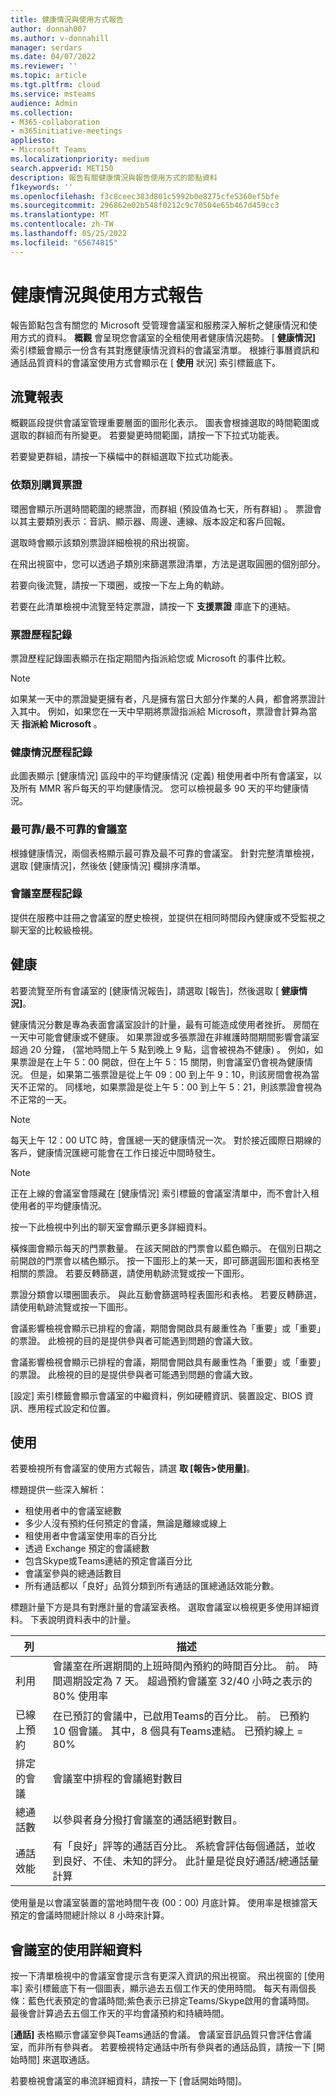 ```yaml
---
title: 健康情況與使用方式報告
author: donnah007
ms.author: v-donnahill
manager: serdars
ms.date: 04/07/2022
ms.reviewer: ''
ms.topic: article
ms.tgt.pltfrm: cloud
ms.service: msteams
audience: Admin
ms.collection:
- M365-collaboration
- m365initiative-meetings
appliesto:
- Microsoft Teams
ms.localizationpriority: medium
search.appverid: MET150
description: 報告有關健康情況與報告使用方式的節點資料
f1keywords: ''
ms.openlocfilehash: f3c8ceec383d801c5992b0e8275cfe5360ef5bfe
ms.sourcegitcommit: 296862e02b548f0212c9c70504e65b467d459cc3
ms.translationtype: MT
ms.contentlocale: zh-TW
ms.lasthandoff: 05/25/2022
ms.locfileid: "65674815"
---
```

# <a name="health-and-usage-reports"></a>健康情況與使用方式報告

報告節點包含有關您的 Microsoft 受管理會議室和服務深入解析之健康情況和使用方式的資料。 **概觀** 會呈現您會議室的全租使用者健康情況趨勢。 [ **健康情況]** 索引標籤會顯示一份含有其對應健康情況資料的會議室清單。 根據行事曆資訊和通話品質資料的會議室使用方式會顯示在 [ **使用** 狀況] 索引標籤底下。

## <a name="navigating-reports"></a>流覽報表

<!--![A screenshot of active tickets bar graph](../media/health-and-usage-002new.png)-->

概觀區段提供會議室管理重要層面的圖形化表示。 圖表會根據選取的時間範圍或選取的群組而有所變更。 若要變更時間範圍，請按一下下拉式功能表。

<!--!![A screenshot of a menu to choose a day](../media/health-and-usage-004.png)-->

若要變更群組，請按一下橫幅中的群組選取下拉式功能表。

<!--!![A screenshot of the banner menu auto-generated](../media/health-and-usage-005.png)-->
### <a name="tickets-by-category"></a>依類別購買票證

環圈會顯示所選時間範圍的總票證，而群組 (預設值為七天，所有群組) 。 票證會以其主要類別表示：音訊、顯示器、周邊、連線、版本設定和客戶回報。

<!--!![A screenshot of pie chart tickets by category](../media/health-and-usage-006.png)-->

選取時會顯示該類別票證詳細檢視的飛出視窗。

<!--!![A screenshot of tickets and versioning side by side](../media/health-and-usage-007.png)-->

在飛出視窗中，您可以透過子類別來篩選票證清單，方法是選取圓圈的個別部分。 

<!--!![A screenshot tickets by subcategory automatically generated](../media/health-and-usage-008.png)-->

若要向後流覽，請按一下環圈，或按一下左上角的軌跡。

若要在此清單檢視中流覽至特定票證，請按一下 **支援票證** 庫底下的連結。

### <a name="ticket-history"></a>票證歷程記錄

票證歷程記錄圖表顯示在指定期間內指派給您或 Microsoft 的事件比較。

> [!NOTE]
> 如果某一天中的票證變更擁有者，凡是擁有當日大部分作業的人員，都會將票證計入其中。 例如，如果您在一天中早期將票證指派給 Microsoft，票證會計算為當天 **指派給 Microsoft** 。

<!--![A screen shot of Tickets history by different periods](../media/health-and-usage-009.png)-->

### <a name="health-history"></a>健康情況歷程記錄

此圖表顯示 [健康情況] 區段中的平均健康情況 (定義) 租使用者中所有會議室，以及所有 MMR 客戶每天的平均健康情況。 您可以檢視最多 90 天的平均健康情況。

<!--!![A screenshot of rooms health and average health](../media/health-and-usage-010.png)-->

### <a name="most-reliableleast-reliable-rooms"></a>最可靠/最不可靠的會議室

根據健康情況，兩個表格顯示最可靠及最不可靠的會議室。 針對完整清單檢視，選取 [健康情況]，然後依 [健康情況] 欄排序清單。

### <a name="rooms-history"></a>會議室歷程記錄

提供在服務中註冊之會議室的歷史檢視，並提供在相同時間段內健康或不受監視之聊天室的比較級檢視。

## <a name="health"></a>健康

若要流覽至所有會議室的 [健康情況報告]，請選取 [報告]，然後選取 [  **健康情況]**。

<!--!![A screenshot of a Reports health percentage](../media/health-and-usage-001.png)-->

健康情況分數是專為表面會議室設計的計量，最有可能造成使用者挫折。 房間在一天中可能會健康或不健康。 如果票證或多張票證在非維護時間期間影響會議室超過 20 分鐘， (當地時間上午 5 點到晚上 9 點，這會被視為不健康) 。 例如，如果票證是在上午 5：00 開啟，但在上午 5：15 關閉，則會議室仍會視為健康情況。 但是，如果第二張票證是從上午 09：00 到上午 9：10，則該房間會視為當天不正常的。 同樣地，如果票證是從上午 5：00 到上午 5：21，則該票證會視為不正常的一天。

> [!NOTE]
> 每天上午 12：00 UTC 時，會匯總一天的健康情況一次。 對於接近國際日期線的客戶，健康情況匯總可能會在工作日接近中間時發生。

> [!NOTE]
> 正在上線的會議室會隱藏在 [健康情況] 索引標籤的會議室清單中，而不會計入租使用者的平均健康情況。

按一下此檢視中列出的聊天室會顯示更多詳細資料。

橫條圖會顯示每天的門票數量。 在該天開啟的門票會以藍色顯示。 在個別日期之前開啟的門票會以橘色顯示。 按一下圖形上的某一天，即可篩選圓形圖和表格至相關的票證。 若要反轉篩選，請使用軌跡流覽或按一下圖形。

票證分類會以環圈圖表示。 與此互動會篩選時程表圖形和表格。 若要反轉篩選，請使用軌跡流覽或按一下圖形。

<!--!![A screenshot of a Reports health bar graph](../media/health-and-usage-014.png)-->

會議影響檢視會顯示已排程的會議，期間會開啟具有嚴重性為「重要」或「重要」的票證。 此檢視的目的是提供參與者可能遇到問題的會議大致。

會議影響檢視會顯示已排程的會議，期間會開啟具有嚴重性為「重要」或「重要」的票證。 此檢視的目的是提供參與者可能遇到問題的會議大致。

<!--![A screenshot of a Reports meeting impact](../media/health-and-usage-015.png)-->

[設定] 索引標籤會顯示會議室的中繼資料，例如硬體資訊、裝置設定、BIOS 資訊、應用程式設定和位置。

## <a name="usage"></a>使用

若要檢視所有會議室的使用方式報告，請選 **取 [報告>使用量]**。

<!--!![A screenshot of all rooms' usage by health](../media/health-and-usage-011.png)-->

標題提供一些深入解析：

- 租使用者中的會議室總數
- 多少人沒有預約任何預定的會議，無論是離線或線上
- 租使用者中會議室使用率的百分比
- 透過 Exchange 預定的會議總數
- 包含Skype或Teams連結的預定會議百分比
- 會議室參與的總通話數目
- 所有通話都以「良好」品質分類到所有通話的匯總通話效能分數。 

標題計量下方是具有對應計量的會議室表格。 選取會議室以檢視更多使用詳細資料。 下表說明資料表中的計量。

|列|描述|
|---|---|
|利用|會議室在所選期間的上班時間內預約的時間百分比。 前。 時間週期設定為 7 天。 超過預約會議室 32/40 小時之表示的 80% 使用率|
|已線上預約|在已預訂的會議中，已啟用Teams的百分比。 前。 已預約 10 個會議。 其中，8 個具有Teams連結。 已預約線上 = 80%|
|排定的會議|會議室中排程的會議絕對數目|
|總通話數|以參與者身分撥打會議室的通話絕對數目。|
通話效能|有「良好」評等的通話百分比。 系統會評估每個通話，並收到良好、不佳、未知的評分。 此計量是從良好通話/總通話量計算|

使用量是以會議室裝置的當地時間午夜 (00：00) 月底計算。 使用率是根據當天預定的會議時間總計除以 8 小時來計算。

## <a name="usage-details-of-a-room"></a>會議室的使用詳細資料

按一下清單檢視中的會議室會提示含有更深入資訊的飛出視窗。 飛出視窗的 [使用率] 索引標籤底下有一個圖表，顯示過去五個工作天的使用時間。 每天有兩個長條：藍色代表預定的會議時間;紫色表示已排定Teams/Skype啟用的會議時間。 最後會計算過去五個工作天的平均會議預約和持續時間。

<!--![A screenshot of utilization by hours per day](../media/health-and-usage-012.png)-->

[**通話]** 表格顯示會議室參與Teams通話的會議。 會議室音訊品質只會評估會議室，而非所有參與者。 若要檢視特定通話中所有參與者的通話品質，請按一下 [開始時間] 來選取通話。

<!--!![A screenshot of room audio quality](../media/health-and-usage-016.png)-->

若要檢視會議室的串流詳細資料，請按一下 [會話開始時間]。
